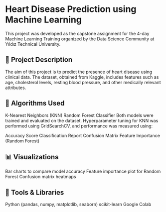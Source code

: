 # Heart Disease Prediction using Machine Learning

This project was developed as the capstone assignment for the 4-day Machine Learning Training organized by the Data Science Community at Yıldız Technical University.

## 📌 Project Description

The aim of this project is to predict the presence of heart disease using clinical data. The dataset, obtained from Kaggle, includes features such as age, cholesterol levels, resting blood pressure, and other medically relevant attributes.

## 🧠 Algorithms Used

K-Nearest Neighbors (KNN)
Random Forest Classifier
Both models were trained and evaluated on the dataset. Hyperparameter tuning for KNN was performed using GridSearchCV, and performance was measured using:

Accuracy Score
Classification Report
Confusion Matrix
Feature Importance (Random Forest)

## 📊 Visualizations

Bar charts to compare model accuracy
Feature importance plot for Random Forest
Confusion matrix heatmaps

## 🔧 Tools & Libraries

Python (pandas, numpy, matplotlib, seaborn)
scikit-learn
Google Colab
